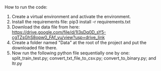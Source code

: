 How to run the code:

1. Create a virtual environment and activate the environment.
2. Install the requirements file: pip3 install -r requirements.txt
3. Download the data file from here: https://drive.google.com/file/d/1I3sDq0D_sY5-cgTZsGhS8opw0_FAf_yu/view?usp=drive_link
4. Create a folder named "Data" at the root of the project and put the downloaded file there.
5. Now run the following python file sequentially one by one: split_train_test.py;
convert_txt_file_to_csv.py; convert_to_binary.py; and ltr.py  